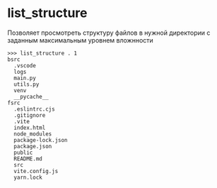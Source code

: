 # list_structure

Позволяет просмотреть структуру файлов в нужной директории с заданным максимальным уровнем вложнности

```
>>> list_structure . 1
bsrc
  .vscode
  logs
  main.py
  utils.py
  venv
  __pycache__
fsrc
  .eslintrc.cjs
  .gitignore
  .vite
  index.html
  node_modules
  package-lock.json
  package.json
  public
  README.md
  src
  vite.config.js
  yarn.lock
```
